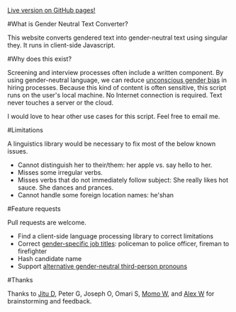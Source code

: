 [Live version on GitHub pages!](https://jewang.github.io/gender-neutral-text-converter/)

#What is Gender Neutral Text Converter? 

This website converts gendered text into gender-neutral text using
singular they. It
runs in client-side Javascript. 

#Why does this exist?

Screening and interview processes often include a written component. By using gender-neutral language, we can reduce [unconscious gender
bias](https://diversity.ucsf.edu/resources/unconscious-bias) in hiring
processes. Because this kind of content is often sensitive, this script runs
on the user's local machine. No Internet connection is required. Text never touches a server or the cloud.

I would love to hear other use cases for this script. Feel free to email me.

#Limitations

A linguistics library would be necessary to fix most of the below known issues.

* Cannot distinguish her to their/them: her apple vs. say hello to her.
* Misses some irregular verbs.
* Misses verbs that do not immediately follow subject: She really likes hot sauce. She dances and prances.
* Cannot handle some foreign location names: he'shan

#Feature requests 

Pull requests are welcome.

* Find a client-side language processing library to correct limitations
* Correct [gender-specific job
  titles](https://en.wikipedia.org/wiki/Gender_marking_in_job_titles): policeman
  to police officer, fireman to firefighter
* Hash candidate name
* Support [alternative gender-neutral third-person
  pronouns](https://en.wikipedia.org/wiki/Gender-specific_and_gender-neutral_third-person_pronouns#Summary)

#Thanks

Thanks to [Jitu D](https://github.com/r2jitu), Peter G, Joseph O, Omari S, [Momo W](https://github.com/maurwang), and [Alex W](http://oldspeak.us/) for brainstorming and feedback.
